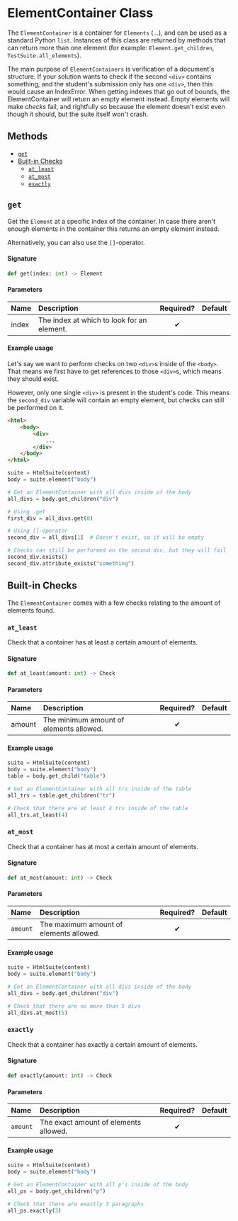 # ElementContainer Class

The `ElementContainer` is a container for `Elements` (...), and can be used as a standard Python `list`. Instances of this class are returned by methods that can return more than one element (for example: `Element.get_children`, `TestSuite.all_elements`).

The main purpose of `ElementContainers` is verification of a document's structure. If your solution wants to check if the second `<div>` contains something, and the student's submission only has one `<div>`, then this would cause an IndexError. When getting indexes that go out of bounds, the ElementContainer will return an empty element instead. Empty elements will make *checks* fail, and rightfully so because the element doesn't exist even though it should, but the suite itself won't crash.

## Methods
- [`get`](#get)
- [Built-in Checks](#built-in-checks)
  - [`at_least`](#at_least)
  - [`at_most`](#at_most)
  - [`exactly`](#exactly)

## `get`

Get the `Element` at a specific index of the container. In case there aren't enough elements in the container this returns an empty element instead.

Alternatively, you can also use the `[]`-operator.

#### Signature
```python
def get(index: int) -> Element
```

#### Parameters

| Name  | Description                                | Required? | Default |
| :---- | :----------------------------------------- | :-------: | :------ |
| index | The index at which to look for an element. |     ✔     |         |

#### Example usage
Let's say we want to perform checks on two `<div>`s inside of the `<body>`. That means we first have to get references to those `<div>`s, which means they should exist.

However, only one single `<div>` is present in the student's code. This means the `second_div` variable will contain an empty element, but checks can still be performed on it.

```html
<html>
    <body>
        <div>
            ...   
        </div>
    </body>
</html>
```
```python
suite = HtmlSuite(content)
body = suite.element("body")

# Get an ElementContainer with all divs inside of the body
all_divs = body.get_children("div")

# Using .get
first_div = all_divs.get(0)

# Using []-operator
second_div = all_divs[1]  # Doesn't exist, so it will be empty

# Checks can still be performed on the second div, but they will fail
second_div.exists()
second_div.attribute_exists("something")
```

## Built-in Checks

The `ElementContainer` comes with a few checks relating to the amount of elements found.

### `at_least`

Check that a container has at least a certain amount of elements.

#### Signature
```python
def at_least(amount: int) -> Check
```

#### Parameters

| Name   | Description                             | Required? | Default |
| :----- | :-------------------------------------- | :-------: | :------ |
| amount | The minimum amount of elements allowed. |     ✔     |         |

#### Example usage
```python
suite = HtmlSuite(content)
body = suite.element("body")
table = body.get_child("table")

# Get an ElementContainer with all trs inside of the table
all_trs = table.get_children("tr")

# Check that there are at least 4 trs inside of the table
all_trs.at_least(4)
```

### `at_most`

Check that a container has at most a certain amount of elements.

#### Signature
```python
def at_most(amount: int) -> Check
```

#### Parameters

| Name     | Description                             | Required? | Default |
| :------- | :-------------------------------------- | :-------: | :------ |
| `amount` | The maximum amount of elements allowed. |     ✔     |         |

#### Example usage
```python
suite = HtmlSuite(content)
body = suite.element("body")

# Get an ElementContainer with all divs inside of the body
all_divs = body.get_children("div")

# Check that there are no more than 5 divs
all_divs.at_most(5)
```

### `exactly`

Check that a container has exactly a certain amount of elements.

#### Signature
```python
def exactly(amount: int) -> Check
```

#### Parameters

| Name     | Description                           | Required? | Default |
| :------- | :------------------------------------ | :-------: | :------ |
| `amount` | The exact amount of elements allowed. |     ✔     |         |

#### Example usage
```python
suite = HtmlSuite(content)
body = suite.element("body")

# Get an ElementContainer with all p's inside of the body
all_ps = body.get_children("p")

# Check that there are exactly 3 paragraphs
all_ps.exactly(3)
```
